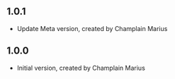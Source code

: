## 1.0.1

- Update Meta version, created by Champlain Marius
## 1.0.0

- Initial version, created by Champlain Marius
